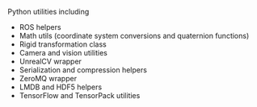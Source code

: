Python utilities including

* ROS helpers
* Math utils (coordinate system conversions and quaternion functions)
* Rigid transformation class
* Camera and vision utilities
* UnrealCV wrapper
* Serialization and compression helpers
* ZeroMQ wrapper
* LMDB and HDF5 helpers
* TensorFlow and TensorPack utilities

